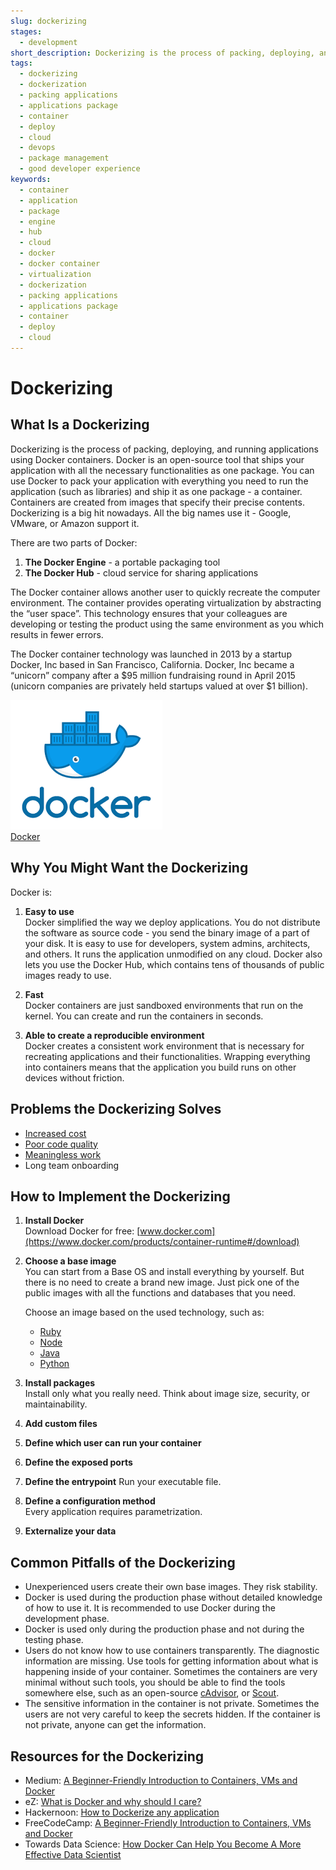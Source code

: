 ```yaml
---
slug: dockerizing
stages:
  - development
short_description: Dockerizing is the process of packing, deploying, and running applications using Docker containers. Docker is an open-source tool that ships your application with all the necessary functionalities as one package.
tags:
  - dockerizing
  - dockerization
  - packing applications
  - applications package
  - container
  - deploy
  - cloud
  - devops
  - package management
  - good developer experience
keywords:
  - container
  - application
  - package
  - engine
  - hub
  - cloud
  - docker
  - docker container
  - virtualization
  - dockerization
  - packing applications
  - applications package
  - container
  - deploy
  - cloud
---
```


# Dockerizing

## What Is a Dockerizing

Dockerizing is the process of packing, deploying, and running applications using Docker containers. Docker is an open-source tool that ships your application with all the necessary functionalities as one package. You can use Docker to pack your application with everything you need to run the application (such as libraries) and ship it as one package - a container. Containers are created from images that specify their precise contents. Dockerizing is a big hit nowadays. All the big names use it - Google, VMware, or Amazon support it.

There are two parts of Docker:

1.  **The Docker Engine** - a portable packaging tool
2.  **The Docker Hub** - cloud service for sharing applications

The Docker container allows another user to quickly recreate the computer environment. The container provides operating virtualization by abstracting the “user space”. This technology ensures that your colleagues are developing or testing the product using the same environment as you which results in fewer errors.

The Docker container technology was launched in 2013 by a startup Docker, Inc based in San Francisco, California. Docker, Inc became a “unicorn” company after a $95 million fundraising round in April 2015 (unicorn companies are privately held startups valued at over $1 billion).

![Docker](/files/docker.png)  
[Docker](https://www.docker.com/)

## Why You Might Want the Dockerizing

Docker is:

1.  **Easy to use**  
    Docker simplified the way we deploy applications. You do not distribute the software as source code - you send the binary image of a part of your disk. It is easy to use for developers, system admins, architects, and others. It runs the application unmodified on any cloud. Docker also lets you use the Docker Hub, which contains tens of thousands of public images ready to use.
2.  **Fast**  
    Docker containers are just sandboxed environments that run on the kernel. You can create and run the containers in seconds.

3.  **Able to create a reproducible environment**  
    Docker creates a consistent work environment that is necessary for recreating applications and their functionalities. Wrapping everything into containers means that the application you build runs on other devices without friction.

## Problems the Dockerizing Solves

- [Increased cost](/problems/increased-cost)
- [Poor code quality](/problems/poor-code-quality)
- [Meaningless work](/problems/meaningless-work)
- Long team onboarding

## How to Implement the Dockerizing

1.  **Install Docker**  
    Download Docker for free: [www.docker.com](https://www.docker.com/products/container-runtime#/download)
2.  **Choose a base image**  
    You can start from a Base OS and install everything by yourself. But there is no need to create a brand new image. Just pick one of the public images with all the functions and databases that you need.

    Choose an image based on the used technology, such as:

    - [Ruby](https://hub.Docker.com/_/ruby/)
    - [Node](https://hub.Docker.com/_/node/)
    - [Java](https://hub.Docker.com/_/java/)
    - [Python](https://hub.Docker.com/_/python/)

3.  **Install packages**  
    Install only what you really need. Think about image size, security, or maintainability.
4.  **Add custom files**
5.  **Define which user can run your container**
6.  **Define the exposed ports**
7.  **Define the entrypoint**
    Run your executable file.
8.  **Define a configuration method**  
    Every application requires parametrization.
9.  **Externalize your data**

## Common Pitfalls of the Dockerizing

- Unexperienced users create their own base images. They risk stability.
- Docker is used during the production phase without detailed knowledge of how to use it. It is recommended to use Docker during the development phase.
- Docker is used only during the production phase and not during the testing phase.
- Users do not know how to use containers transparently. The diagnostic information are missing. Use tools for getting information about what is happening inside of your container. Sometimes the containers are very minimal without such tools, you should be able to find the tools somewhere else, such as an open-source [cAdvisor](https://github.com/google/cadvisor), or [Scout](https://scoutapm.com/).
- The sensitive information in the container is not private. Sometimes the users are not very careful to keep the secrets hidden. If the container is not private, anyone can get the information.

## Resources for the Dockerizing

- Medium: [A Beginner-Friendly Introduction to Containers, VMs and Docker](https://medium.com/free-code-camp/a-beginner-friendly-introduction-to-containers-vms-and-Docker-79a9e3e119b)
- eZ: [What is Docker and why should I care?](https://ez.no/Blog/What-is-Docker-and-why-should-I-care)
- Hackernoon: [How to Dockerize any application](https://hackernoon.com/how-to-Dockerize-any-application-b60ad00e76da)
- FreeCodeCamp: [A Beginner-Friendly Introduction to Containers, VMs and Docker](https://www.freecodecamp.org/news/a-beginner-friendly-introduction-to-containers-vms-and-Docker-79a9e3e119b/)
- Towards Data Science: [How Docker Can Help You Become A More Effective Data Scientist](https://towardsdatascience.com/how-Docker-can-help-you-become-a-more-effective-data-scientist-7fc048ef91d5)

